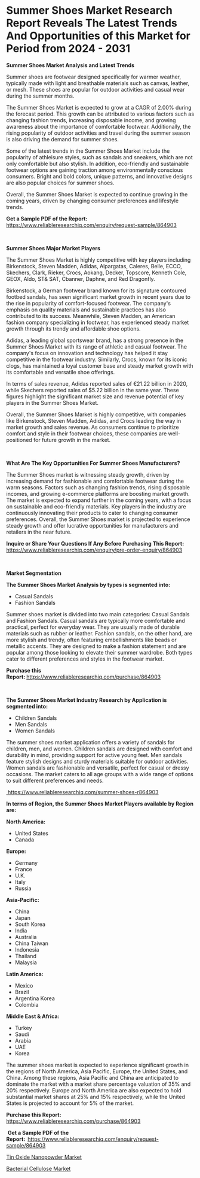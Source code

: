 <p><h1>Summer Shoes Market Research Report Reveals The Latest Trends And Opportunities of this Market for Period from 2024 - 2031</h1></p><p><strong>Summer Shoes Market Analysis and Latest Trends</strong></p>
<p><p>Summer shoes are footwear designed specifically for warmer weather, typically made with light and breathable materials such as canvas, leather, or mesh. These shoes are popular for outdoor activities and casual wear during the summer months.</p><p>The Summer Shoes Market is expected to grow at a CAGR of 2.00% during the forecast period. This growth can be attributed to various factors such as changing fashion trends, increasing disposable income, and growing awareness about the importance of comfortable footwear. Additionally, the rising popularity of outdoor activities and travel during the summer season is also driving the demand for summer shoes.</p><p>Some of the latest trends in the Summer Shoes Market include the popularity of athleisure styles, such as sandals and sneakers, which are not only comfortable but also stylish. In addition, eco-friendly and sustainable footwear options are gaining traction among environmentally conscious consumers. Bright and bold colors, unique patterns, and innovative designs are also popular choices for summer shoes.</p><p>Overall, the Summer Shoes Market is expected to continue growing in the coming years, driven by changing consumer preferences and lifestyle trends.</p></p>
<p><strong>Get a Sample PDF of the Report:&nbsp;</strong> <a href="https://www.reliableresearchiq.com/enquiry/request-sample/864903">https://www.reliableresearchiq.com/enquiry/request-sample/864903</a></p>
<p>&nbsp;</p>
<p><strong>Summer Shoes Major Market Players</strong></p>
<p><p>The Summer Shoes Market is highly competitive with key players including Birkenstock, Steven Madden, Adidas, Alpargatas, Caleres, Belle, ECCO, Skechers, Clark, Rieker, Crocs, Aokang, Decker, Topscore, Kenneth Cole, GEOX, Aldo, ST& SAT, Cbanner, Daphne, and Red Dragonfly. </p><p>Birkenstock, a German footwear brand known for its signature contoured footbed sandals, has seen significant market growth in recent years due to the rise in popularity of comfort-focused footwear. The company's emphasis on quality materials and sustainable practices has also contributed to its success. Meanwhile, Steven Madden, an American fashion company specializing in footwear, has experienced steady market growth through its trendy and affordable shoe options.</p><p>Adidas, a leading global sportswear brand, has a strong presence in the Summer Shoes Market with its range of athletic and casual footwear. The company's focus on innovation and technology has helped it stay competitive in the footwear industry. Similarly, Crocs, known for its iconic clogs, has maintained a loyal customer base and steady market growth with its comfortable and versatile shoe offerings.</p><p>In terms of sales revenue, Adidas reported sales of €21.22 billion in 2020, while Skechers reported sales of $5.22 billion in the same year. These figures highlight the significant market size and revenue potential of key players in the Summer Shoes Market.</p><p>Overall, the Summer Shoes Market is highly competitive, with companies like Birkenstock, Steven Madden, Adidas, and Crocs leading the way in market growth and sales revenue. As consumers continue to prioritize comfort and style in their footwear choices, these companies are well-positioned for future growth in the market.</p></p>
<p>&nbsp;</p>
<p><strong>What Are The Key Opportunities For Summer Shoes Manufacturers?</strong></p>
<p><p>The Summer Shoes market is witnessing steady growth, driven by increasing demand for fashionable and comfortable footwear during the warm seasons. Factors such as changing fashion trends, rising disposable incomes, and growing e-commerce platforms are boosting market growth. The market is expected to expand further in the coming years, with a focus on sustainable and eco-friendly materials. Key players in the industry are continuously innovating their products to cater to changing consumer preferences. Overall, the Summer Shoes market is projected to experience steady growth and offer lucrative opportunities for manufacturers and retailers in the near future.</p></p>
<p><strong>Inquire or Share Your Questions If Any Before Purchasing This Report:</strong> <a href="https://www.reliableresearchiq.com/enquiry/pre-order-enquiry/864903">https://www.reliableresearchiq.com/enquiry/pre-order-enquiry/864903</a></p>
<p>&nbsp;</p>
<p><strong>Market Segmentation</strong></p>
<p><strong>The Summer Shoes Market Analysis by types is segmented into:</strong></p>
<p><ul><li>Casual Sandals</li><li>Fashion Sandals</li></ul></p>
<p><p>Summer shoes market is divided into two main categories: Casual Sandals and Fashion Sandals. Casual sandals are typically more comfortable and practical, perfect for everyday wear. They are usually made of durable materials such as rubber or leather. Fashion sandals, on the other hand, are more stylish and trendy, often featuring embellishments like beads or metallic accents. They are designed to make a fashion statement and are popular among those looking to elevate their summer wardrobe. Both types cater to different preferences and styles in the footwear market.</p></p>
<p><strong>Purchase this Report:&nbsp;</strong><a href="https://www.reliableresearchiq.com/purchase/864903">https://www.reliableresearchiq.com/purchase/864903</a></p>
<p>&nbsp;</p>
<p><strong>The Summer Shoes Market Industry Research by Application is segmented into:</strong></p>
<p><ul><li>Children Sandals</li><li>Men Sandals</li><li>Women Sandals</li></ul></p>
<p><p>The summer shoes market application offers a variety of sandals for children, men, and women. Children sandals are designed with comfort and durability in mind, providing support for active young feet. Men sandals feature stylish designs and sturdy materials suitable for outdoor activities. Women sandals are fashionable and versatile, perfect for casual or dressy occasions. The market caters to all age groups with a wide range of options to suit different preferences and needs.</p></p>
<p><a href="https://www.reliableresearchiq.com/summer-shoes-r864903">&nbsp;https://www.reliableresearchiq.com/summer-shoes-r864903</a></p>
<p><strong>In terms of Region, the Summer Shoes Market Players available by Region are:</strong></p>
<p>
    <p> <strong> North America: </strong>
        <ul>
            <li>United States</li>
            <li>Canada</li>
        </ul>
        </p> 
    <p> <strong> Europe: </strong>
        <ul>
            <li>Germany</li>
            <li>France</li>
            <li>U.K.</li>
            <li>Italy</li>
            <li>Russia</li>
        </ul>
        </p> 
    <p> <strong> Asia-Pacific: </strong>
        <ul>
            <li>China</li>
            <li>Japan</li>
            <li>South Korea</li>
            <li>India</li>
            <li>Australia</li>
            <li>China Taiwan</li>
            <li>Indonesia</li>
            <li>Thailand</li>
            <li>Malaysia</li>
        </ul>
        </p> 
    <p> <strong> Latin America: </strong>
        <ul>
            <li>Mexico</li>
            <li>Brazil</li>
            <li>Argentina Korea</li>
            <li>Colombia</li>
        </ul>
        </p> 
    <p> <strong> Middle East & Africa: </strong>
        <ul>
            <li>Turkey</li>
            <li>Saudi</li>
            <li>Arabia</li>
            <li>UAE</li>
            <li>Korea</li>
        </ul>
    </p>
    </p>
<p><p>The summer shoes market is expected to experience significant growth in the regions of North America, Asia Pacific, Europe, the United States, and China. Among these regions, Asia Pacific and China are anticipated to dominate the market with a market share percentage valuation of 35% and 20% respectively. Europe and North America are also expected to hold substantial market shares at 25% and 15% respectively, while the United States is projected to account for 5% of the market.</p></p>
<p><strong>Purchase this Report: </strong><a href="https://www.reliableresearchiq.com/purchase/864903">https://www.reliableresearchiq.com/purchase/864903</a></p>
<p>&nbsp;<strong>Get a Sample PDF of the Report:&nbsp;&nbsp;</strong><a href="https://www.reliableresearchiq.com/enquiry/request-sample/864903">https://www.reliableresearchiq.com/enquiry/request-sample/864903</a></p>
<p><strong></strong></p>
<p><p><a href="https://medium.com/@rontaybrewer02024/tin-oxide-nanopowder-market-share-size-trends-industry-analysis-report-by-application-6ceabbb59e7c">Tin Oxide Nanopowder Market</a></p><p><a href="https://medium.com/@drakesporer988/global-bacterial-cellulose-market-trends-insights-into-growth-opportunities-and-challenges-970872f5cd1c">Bacterial Cellulose Market</a></p></p>
